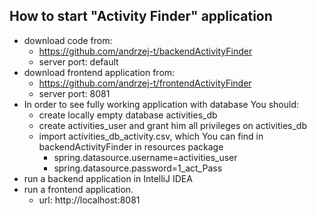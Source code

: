 ## How to start "Activity Finder" application

* download code from:
  * https://github.com/andrzej-t/backendActivityFinder
  * server port: default
* download frontend application from:
  * https://github.com/andrzej-t/frontendActivityFinder
  * server port: 8081
* In order to see fully working application with database You should:
  * create locally empty database activities_db 
  * create activities_user and grant him all privileges on activities_db
  * import activities_db_activity.csv, which You can find in backendActivityFinder in resources package
    * spring.datasource.username=activities_user
    * spring.datasource.password=1_act_Pass 
* run a backend application in IntelliJ IDEA
* run a frontend application.
  * url: http://localhost:8081